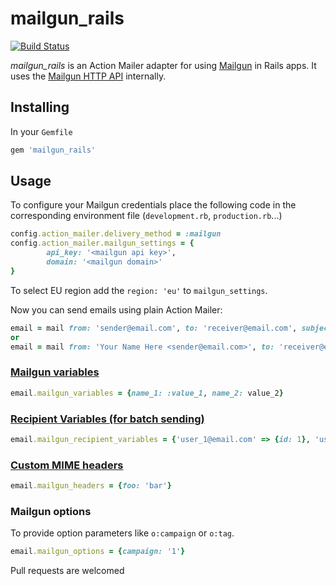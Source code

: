 # mailgun_rails

[![Build Status](https://travis-ci.org/jorgemanrubia/mailgun_rails.svg?branch=master)](https://travis-ci.org/jorgemanrubia/mailgun_rails)

*mailgun_rails* is an Action Mailer adapter for using [Mailgun](http://www.mailgun.com/) in Rails apps. It uses the [Mailgun HTTP API](http://documentation.mailgun.com/api_reference.html) internally.

## Installing

In your `Gemfile`

```ruby
gem 'mailgun_rails'
```

## Usage

To configure your Mailgun credentials place the following code in the corresponding environment file (`development.rb`, `production.rb`...)

```ruby
config.action_mailer.delivery_method = :mailgun
config.action_mailer.mailgun_settings = {
		api_key: '<mailgun api key>',
		domain: '<mailgun domain>'
}
```
To select EU region add the `region: 'eu'` to `mailgun_settings`.

Now you can send emails using plain Action Mailer:

```ruby
email = mail from: 'sender@email.com', to: 'receiver@email.com', subject: 'this is an email'
or 
email = mail from: 'Your Name Here <sender@email.com>', to: 'receiver@email.com', subject: 'this is an email'
```

### [Mailgun variables](http://documentation.mailgun.com/user_manual.html#attaching-data-to-messages)

```ruby
email.mailgun_variables = {name_1: :value_1, name_2: value_2}
```

### [Recipient Variables (for batch sending)](http://documentation.mailgun.com/user_manual.html#batch-sending)

```ruby
email.mailgun_recipient_variables = {'user_1@email.com' => {id: 1}, 'user_2@email.com' => {id: 2}}
```

### [Custom MIME headers](http://documentation.mailgun.com/api-sending.html#sending)

```ruby
email.mailgun_headers = {foo: 'bar'}
```

### Mailgun options

To provide option parameters like `o:campaign` or `o:tag`.

```ruby
email.mailgun_options = {campaign: '1'}
```

Pull requests are welcomed


